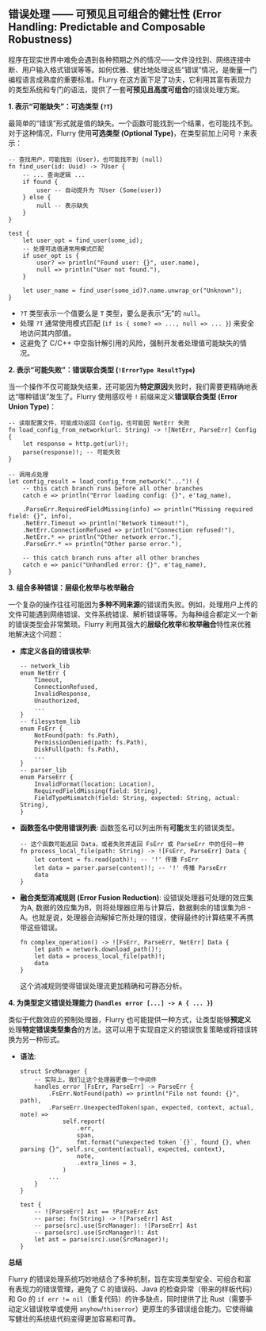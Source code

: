 ## 错误处理 —— 可预见且可组合的健壮性 (Error Handling: Predictable and Composable Robustness)

程序在现实世界中难免会遇到各种预期之外的情况——文件没找到、网络连接中断、用户输入格式错误等等。如何优雅、健壮地处理这些“错误”情况，是衡量一门编程语言成熟度的重要标准。Flurry 在这方面下足了功夫，它利用其富有表现力的类型系统和专门的语法，提供了一套**可预见且高度可组合**的错误处理方案。

**1. 表示“可能缺失”：可选类型 (`?T`)**

最简单的“错误”形式就是值的缺失。一个函数可能找到一个结果，也可能找不到。对于这种情况，Flurry 使用**可选类型 (Optional Type)**，在类型前加上问号 `?` 来表示：

```flurry
-- 查找用户，可能找到 (User)，也可能找不到 (null)
fn find_user(id: Uuid) -> ?User {
    -- ... 查询逻辑 ...
    if found {
        user -- 自动提升为 ?User (Some(user))
    } else {
        null -- 表示缺失
    }
}

test {
    let user_opt = find_user(some_id);
    -- 处理可选值通常用模式匹配
    if user_opt is {
        user? => println("Found user: {}", user.name),
        null => println("User not found."),
    }

    let user_name = find_user(some_id)?.name.unwrap_or("Unknown");
}
```

*   `?T` 类型表示一个值要么是 `T` 类型，要么是表示“无”的 `null`。
*   处理 `?T` 通常使用模式匹配 (`if is { some? => ..., null => ... }`) 来安全地访问其内部值。
*   这避免了 C/C++ 中空指针解引用的风险，强制开发者处理值可能缺失的情况。

**2. 表示“可能失败”：错误联合类型 (`!ErrorType ResultType`)**

当一个操作不仅可能缺失结果，还可能因为**特定原因**失败时，我们需要更精确地表达“哪种错误”发生了。Flurry 使用感叹号 `!` 前缀来定义**错误联合类型 (Error Union Type)**：

```flurry
-- 读取配置文件，可能成功返回 Config，也可能因 NetErr 失败
fn load_config_from_network(url: String) -> ![NetErr, ParseErr] Config {
    let response = http.get(url)!;
    parse(response)!; -- 可能失败
}

-- 调用点处理
let config_result = load_config_from_network("...")! {
    -- this catch branch runs before all other branches
    catch e => println("Error loading config: {}", e'tag_name),

    .ParseErr.RequiredFieldMissing(info) => println("Missing required field: {}", info),
    .NetErr.Timeout => println("Network timeout!"),
    .NetErr.ConnectionRefused => println("Connection refused!"),
    .NetErr.* => println("Other network error."),
    .ParseErr.* => println("Other parse error."),

    -- this catch branch runs after all other branches
    catch e => panic("Unhandled error: {}", e'tag_name),
}
```

**3. 组合多种错误：层级化枚举与枚举融合**

一个复杂的操作往往可能因为**多种不同来源**的错误而失败。例如，处理用户上传的文件可能遇到网络错误、文件系统错误、解析错误等等。为每种组合都定义一个新的错误类型会非常繁琐。Flurry 利用其强大的**层级化枚举**和**枚举融合**特性来优雅地解决这个问题：

*   **库定义各自的错误枚举**:
    ```flurry
    -- network_lib
    enum NetErr {
        Timeout,
        ConnectionRefused,
        InvalidResponse,
        Unauthorized,
        ...
    }
    -- filesystem_lib
    enum FsErr {
        NotFound(path: fs.Path),
        PermissionDenied(path: fs.Path),
        DiskFull(path: fs.Path),
        ...
    }
    -- parser_lib
    enum ParseErr {
        InvalidFormat(location: Location),
        RequiredFieldMissing(field: String),
        FieldTypeMismatch(field: String, expected: String, actual: String),
    }
    ```
*   **函数签名中使用错误列表**: 函数签名可以列出所有**可能**发生的错误类型。

    ```flurry
    -- 这个函数可能返回 Data，或者失败并返回 FsErr 或 ParseErr 中的任何一种
    fn process_local_file(path: String) -> ![FsErr, ParseErr] Data {
        let content = fs.read(path)!; -- '!' 传播 FsErr
        let data = parser.parse(content)!; -- '!' 传播 ParseErr
        data
    }
    ```

*   **融合类型消减规则 (Error Fusion Reduction)**: 设错误处理器可处理的效应集为A, 数据的效应集为B，则将处理器应用与计算后，数据剩余的错误集为B - A。也就是说，处理器会消解掉它所处理的错误，使得最终的计算结果不再携带这些错误。

    ```flurry
    fn complex_operation() -> ![FsErr, ParseErr, NetErr] Data {
        let path = network.download_path()!;
        let data = process_local_file(path)!;
        data
    }
    ```
    这个消减规则使得错误处理流更加精确和可静态分析。

**4. 为类型定义错误处理能力 (`handles error [...] -> A { ... }`)**

类似于代数效应的预制处理器，Flurry 也可能提供一种方式，让类型能够**预定义**处理**特定错误类型集合**的方法。这可以用于实现自定义的错误恢复策略或将错误转换为另一种形式。

*   **语法**:
    ```flurry
    struct SrcManager {
        -- 实际上，我们让这个处理器更像一个中间件
        handles error [FsErr, ParseErr] -> ParseErr {
            .FsErr.NotFound(path) => println("File not found: {}", path),
            .ParseErr.UnexpectedToken(span, expected, context, actual, note) =>
                self.report(
                    .err,
                    span,
                    fmt.format("unexpected token `{}`, found {}, when parsing {}", self.src_content(actual), expected, context),
                    note,
                    .extra_lines = 3,
                )
            ...
        }
    }

    test {
        -- ![ParseErr] Ast == !ParseErr Ast
        -- parse: fn(String) -> ![ParseErr] Ast
        -- parse(src).use(SrcManager): ![ParseErr] Ast
        -- parse(src).use(SrcManager)!: Ast
        let ast = parse(src).use(SrcManager)!;
    }
    ```

**总结**

Flurry 的错误处理系统巧妙地结合了多种机制，旨在实现类型安全、可组合和富有表现力的错误管理，避免了 C 的错误码、Java 的检查异常（带来的样板代码）和 Go 的 `if err != nil`（重复代码）的许多缺点，同时提供了比 Rust（需要手动定义错误枚举或使用 `anyhow`/`thiserror`）更原生的多错误组合能力。它使得编写健壮的系统级代码变得更加容易和可靠。
